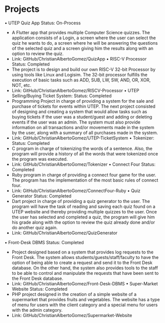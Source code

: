 # Projects
•	UTEP Quiz App					   Status: On-Process
-	A Flutter app that provides multiple Computer Science quizzes. The application consists of a Login, a screen where the user can select the quiz he wants to do, a screen where he will be answering the questions of the selected quiz and a screen giving him the results along with an option to review the quiz.
-	Link: GitHub/ChristianAlbertoGomez/QuizApp
•	RISC-V Processor					   Status: Completed
-	The project is to design and build our own RISC-V 32-bit Processor by using tools like Linux and Logisim. The 32-bit processor fulfills the execution of basic tasks such as ADD, SUB, LW, SW, AND, OR, XOR, NOT, etc.
-	Link: GitHub/ChristianAlbertoGomez/RISCV-Processor
•	UTEP Selling/Buying Ticket System:		   Status: Completed
-	Programming Project in charge of providing a system for the sale and purchase of tickets for events within UTEP. The next project consisted of designing and creating a system that would allow tasks such as buying tickets if the user was a student/guest and adding or deleting events if the user was an admin. The system must also provide information on all transactions and/or movements made in the system by the user, along with a summary of all purchases made in the system.
-	Link: GitHub/ChristianAlbertoGomez/UTEP-TicketSystem
•	Tokenizer:						   Status: Completed
-	C program in charge of tokenizing the words of a sentence. Also, the program will provide a history of all the words that were tokenized once the program was executed.
-	Link: GitHub/ChristianAlbertoGomez/Tokenizer
•	Connect Four						   Status: Completed
-	Ruby program in charge of providing a connect four game for the user. The program has the implementation of the most basic rules of connect four.
-	Link: GitHub/ChristianAlbertoGomez/ConnectFour-Ruby
•	Quiz Generator					    Status: Completed
-	Dart project in charge of providing a quiz generator to the user. The program will have the task of reading and saving each quiz found on a UTEP website and thereby providing multiple quizzes to the user. Once the user has selected and completed a quiz, the program will give him his grade along with the option to review the quiz already done and/or do another quiz again.
-	Link: GitHub/ChristianAlbertoGomez/QuizGenerator

•	Front-Desk DBMS					    Status: Completed
-	Project designed based on a system that provides log requests to the Front Desk. The system allows students/guests/staff/faculty to have the option of being able to create a request and send it to the Front Desk database. On the other hand, the system also provides tools to the staff to be able to control and manipulate the requests that have been sent to the Front Desk database.
-	Link: GitHub/ChristianAlbertoGomez/Front-Desk-DBMS
•	Super-Market Website				    Status: Completed
-	PHP project designed in the creation of a simple website of a supermarket that provides fruits and vegetables. The website has a type of menu for users with the client category and a special menu for users with the admin category.
-	Link: GitHub/ChristianAlbertoGomez/Supermarket-Website
